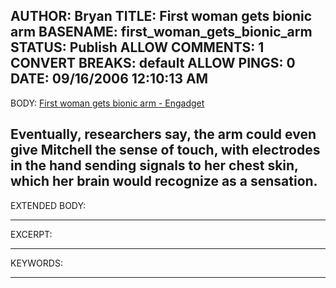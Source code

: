 AUTHOR: Bryan
TITLE: First woman gets bionic arm
BASENAME: first_woman_gets_bionic_arm
STATUS: Publish
ALLOW COMMENTS: 1
CONVERT BREAKS: __default__
ALLOW PINGS: 0
DATE: 09/16/2006 12:10:13 AM
-----
BODY:
<a title="First woman gets bionic arm - Engadget" href="http://www.engadget.com/2006/09/14/first-woman-gets-bionic-arm/">First woman gets bionic arm - Engadget</a>

Eventually, researchers say, the arm could even give Mitchell the sense of touch, with electrodes in the hand sending signals to her chest skin, which her brain would recognize as a sensation.
-----
EXTENDED BODY:

-----
EXCERPT:

-----
KEYWORDS:

-----



